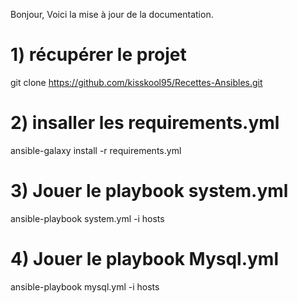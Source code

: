 Bonjour, Voici la mise à jour de la documentation.

# 1) récupérer le projet

git clone https://github.com/kisskool95/Recettes-Ansibles.git

# 2) insaller les requirements.yml

ansible-galaxy install -r requirements.yml

# 3) Jouer le playbook system.yml

ansible-playbook system.yml -i hosts

# 4) Jouer le playbook Mysql.yml

ansible-playbook mysql.yml -i hosts